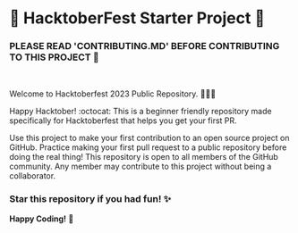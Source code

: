 # 🎃 HacktoberFest Starter Project 🎃

<h3>PLEASE READ 'CONTRIBUTING.MD' BEFORE CONTRIBUTING TO THIS PROJECT 🌱</h3><br> <be>

Welcome to Hacktoberfest 2023 Public Repository. 👨🏻‍💻 <br>

Happy Hacktober! :octocat: This is a beginner friendly repository made specifically for Hacktoberfest that helps you get your first PR.

Use this project to make your first contribution to an open source project on GitHub. Practice making your first pull request to a public repository before doing the real thing! This repository is open to all members of the GitHub community. Any member may contribute to this project without being a collaborator.

<h3>Star this repository if you had fun! ✨</h3> 

__Happy Coding!__ 👻
